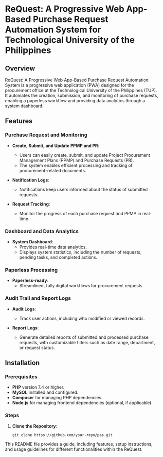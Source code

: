 # ReQuest: A Progressive Web App-Based Purchase Request Automation System for Technological University of the Philippines

## Overview

ReQuest: A Progressive Web App-Based Purchase Request Automation System is a progressive web application (PWA) designed for the procurement office at the Technological University of the Philippines (TUP). It automates the creation, submission, and monitoring of purchase requests, enabling a paperless workflow and providing data analytics through a system dashboard.

## Features

### Purchase Request and Monitoring
- **Create, Submit, and Update PPMP and PR**: 
  - Users can easily create, submit, and update Project Procurement Management Plans (PPMP) and Purchase Requests (PR).
  - The system enables efficient processing and tracking of procurement-related documents.
  
- **Notification Logs**: 
  - Notifications keep users informed about the status of submitted requests.
  
- **Request Tracking**: 
  - Monitor the progress of each purchase request and PPMP in real-time.

### Dashboard and Data Analytics
- **System Dashboard**: 
  - Provides real-time data analytics.
  - Displays system statistics, including the number of requests, pending tasks, and completed actions.

### Paperless Processing
- **Paperless-ready**: 
  - Streamlined, fully digital workflows for procurement requests.

### Audit Trail and Report Logs
- **Audit Logs**: 
  - Track user actions, including who modified or viewed records.
  
- **Report Logs**: 
  - Generate detailed reports of submitted and processed purchase requests, with customizable filters such as date range, department, or request status.

## Installation

### Prerequisites
- **PHP** version 7.4 or higher.
- **MySQL** installed and configured.
- **Composer** for managing PHP dependencies.
- **Node.js** for managing frontend dependencies (optional, if applicable).

### Steps

1. **Clone the Repository**:
   ```bash
   git clone https://github.com/your-repo/pas.git

This README file provides a guide, including features, setup instructions, and usage guidelines for different functionalities within the ReQuest.
